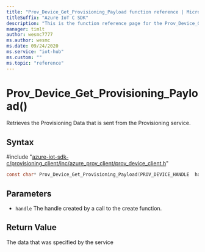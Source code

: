 ```yaml
---                             
title: "Prov_Device_Get_Provisioning_Payload function reference | Microsoft Docs" 
titleSuffix: "Azure IoT C SDK"            
description: "This is the function reference page for the Prov_Device_Get_Provisioning_Payload() function in the Azure IoT C SDK. This SDK is used with Azure IoT Hub and Azure IoT Hub Device Provisioning Service"            
manager: timlt                 
author: wesmc7777              
ms.author: wesmc               
ms.date: 09/24/2020                    
ms.service: "iot-hub"             
ms.custom: ""                
ms.topic: "reference"        
---                            
```


# Prov_Device_Get_Provisioning_Payload()

Retrieves the Provisioning Data that is sent from the Provisioning service.

## Syntax

\#include "[azure-iot-sdk-c/provisioning_client/inc/azure_prov_client/prov_device_client.h](../prov-device-client-h.md)"  
```C
const char* Prov_Device_Get_Provisioning_Payload(PROV_DEVICE_HANDLE  handle);
```

## Parameters
* `handle` The handle created by a call to the create function.

## Return Value
The data that was specified by the service

